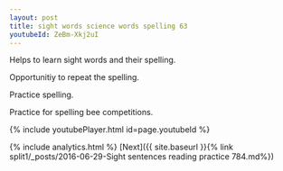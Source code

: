 ```yaml
---
layout: post
title: sight words science words spelling 63
youtubeId: ZeBm-Xkj2uI
---
```

 
 
Helps to learn sight words and their spelling.

Opportunitiy to repeat the spelling. 

Practice spelling. 
 
Practice for spelling bee competitions. 
 
{% include youtubePlayer.html id=page.youtubeId %}
 
 
{% include analytics.html %} 
[Next]({{ site.baseurl }}{% link  split1/_posts/2016-06-29-Sight sentences reading practice 784.md%})
 
